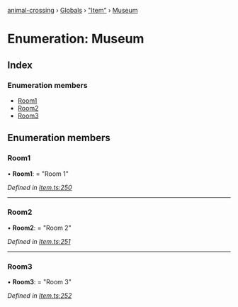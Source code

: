 [animal-crossing](../README.md) › [Globals](../globals.md) › ["Item"](../modules/_item_.md) › [Museum](_item_.museum.md)

# Enumeration: Museum

## Index

### Enumeration members

* [Room1](_item_.museum.md#room1)
* [Room2](_item_.museum.md#room2)
* [Room3](_item_.museum.md#room3)

## Enumeration members

###  Room1

• **Room1**: = "Room 1"

*Defined in [Item.ts:250](https://github.com/Norviah/animal-crossing/blob/cd5681f/module/types/Item.ts#L250)*

___

###  Room2

• **Room2**: = "Room 2"

*Defined in [Item.ts:251](https://github.com/Norviah/animal-crossing/blob/cd5681f/module/types/Item.ts#L251)*

___

###  Room3

• **Room3**: = "Room 3"

*Defined in [Item.ts:252](https://github.com/Norviah/animal-crossing/blob/cd5681f/module/types/Item.ts#L252)*
